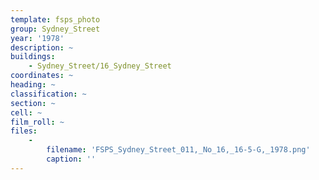```yaml
---
template: fsps_photo
group: Sydney_Street
year: '1978'
description: ~
buildings:
    - Sydney_Street/16_Sydney_Street
coordinates: ~
heading: ~
classification: ~
section: ~
cell: ~
film_roll: ~
files:
    -
        filename: 'FSPS_Sydney_Street_011,_No_16,_16-5-G,_1978.png'
        caption: ''
---
```

